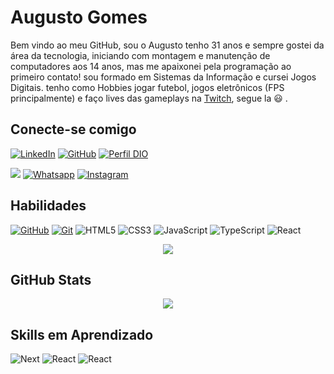 # Augusto Gomes
Bem vindo ao meu GitHub, sou o Augusto tenho 31 anos  e sempre gostei da área da tecnologia, iniciando com montagem e manutenção de computadores aos 14 anos, mas me apaixonei pela programação ao primeiro contato! sou formado em Sistemas da Informação e cursei Jogos Digitais. tenho como Hobbies jogar futebol, jogos eletrônicos (FPS principalmente) e faço lives das gameplays na [Twitch](https://twitch.tv/BOKAsp), segue la :smiley: .

## Conecte-se comigo
[![LinkedIn](https://img.shields.io/badge/LinkedIn-blue?style=for-the-badge&logo=linkedin&logoColor=fff)](https://www.linkedin.com/in/augusto-gomes-49ba2a46/)
[![GitHub](https://img.shields.io/badge/GitHub-blue?style=for-the-badge&logo=github&logoColor=fe4r)](https://github.com/augustotgomes)
[![Perfil DIO](https://img.shields.io/badge/-DIO%20PROFILE-blue?style=for-the-badge)](https://www.dio.me/users/augusto_tgomes)

<a href = "[mailto:augusto.tgomes@gmail.com](https://www.dio.me/users/augusto_tgomes)"><img src="https://img.shields.io/badge/Gmail-blue?style=for-the-badge&logo=gmail&logoColor=red" target="_blank"></a>
[![Whatsapp](https://img.shields.io/badge/WhatsApp-blue?style=for-the-badge&logo=whatsapp&logoColor=green)](https://wa.me/5511989342578) [![Instagram](https://img.shields.io/badge/Instagram-blue?style=for-the-badge&logo=Instagram&logoColor=fff)](https://www.instagram.com/augustogms/) 

## Habilidades
[![GitHub](https://img.shields.io/badge/GitHub-blue?style=for-the-badge&logo=github&logoColor=fff)](https://docs.github.com/)
[![Git](https://img.shields.io/badge/Git-blue?style=for-the-badge&logo=git&logoColor=fff)](https://git-scm.com/doc) 
![HTML5](https://img.shields.io/badge/HTML5-blue?style=for-the-badge&logo=html5)
![CSS3](https://img.shields.io/badge/CSS3-blue?style=for-the-badge&logo=css3&logoColor=264CE4)
![JavaScript](https://img.shields.io/badge/JavaScript-blue?style=for-the-badge&logo=javascript)
![TypeScript](https://img.shields.io/badge/TypeScript-blue?style=for-the-badge&logo=typescript)
![React](https://img.shields.io/badge/React-blue?style=for-the-badge&logo=react)

<p align="center">
  <img src="https://github-readme-stats-git-masterrstaa-rickstaa.vercel.app/api/top-langs/?username=augustotgomes&bg_color=000&border_color=30A3DC&title_color=E94D5F&text_color=FFF" >
</p>



## GitHub Stats
<p align="center">
<img src="https://github-readme-stats.vercel.app/api?username=augustotgomes&theme=transparent&bg_color=000&border_color=30A3DC&show_icons=true&icon_color=30A3DC&title_color=E94D5F&text_color=FFF">
</p>



## Skills em Aprendizado
![Next](https://img.shields.io/badge/Next.Js-blue?style=for-the-badge&logo=react)
![React](https://img.shields.io/badge/Flutter-blue?style=for-the-badge&logo=flutter)
![React](https://img.shields.io/badge/Dart-blue?style=for-the-badge&logo=dart)